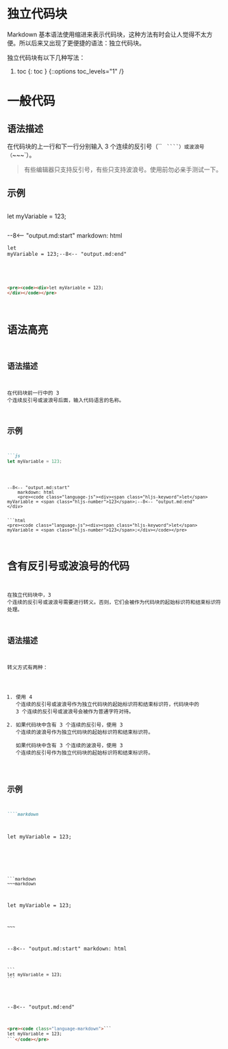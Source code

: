# 独立代码块

Markdown 基本语法使用缩进来表示代码块，这种方法有时会让人觉得不太方便。所以后来又出现了更便捷的语法：独立代码块。

独立代码块有以下几种写法：

1. toc
{: toc }
{::options toc_levels="1" /}

# 一般代码

## 语法描述

在代码块的上一行和下一行分别输入 3 个连续的反引号（`` ` ````）或波浪号（`~~~`）。

> 有些编辑器只支持反引号，有些只支持波浪号。使用前勿必亲手测试一下。

## 示例

```markdown
```
let myVariable = 123;
```
```

--8<-- "output.md:start"
    markdown: html
    <pre><code><div>let myVariable = 123;--8<-- "output.md:end"
</div>

```html
<pre><code><div>let myVariable = 123;
</div></code></pre>
```

# 语法高亮

## 语法描述

在代码块前一行中的 3 个连续反引号或波浪号后面，输入代码语言的名称。

## 示例

```markdown
```js
let myVariable = 123;
```
```

--8<-- "output.md:start"
    markdown: html
    <pre><code class="language-js"><div><span class="hljs-keyword">let</span> myVariable = <span class="hljs-number">123</span>;--8<-- "output.md:end"
</div>


```html
<pre><code class="language-js"><div><span class="hljs-keyword">let</span> myVariable = <span class="hljs-number">123</span>;</div></code></pre>
```

# 含有反引号或波浪号的代码

在独立代码块中，3 个连续的反引号或波浪号需要进行转义。否则，它们会被作为代码块的起始标识符和结束标识符处理。

## 语法描述

转义方式有两种：

1. 使用 4 个连续的反引号或波浪号作为独立代码块的起始标识符和结束标识符，代码块中的 3 个连续的反引号或波浪号会被作为普通字符对待。
2. 如果代码块中含有 3 个连续的反引号，使用 3 个连续的波浪号作为独立代码块的起始标识符和结束标识符。  
如果代码块中含有 3 个连续的波浪号，使用 3 个连续的反引号作为独立代码块的起始标识符和结束标识符。

## 示例

```markdown
````markdown
```
let myVariable = 123;
```
````
```

```markdown
~~~markdown
```
let myVariable = 123;
```
~~~
```

--8<-- "output.md:start"
    markdown: html
<pre><code class="language-markdown">```
let myVariable = 123;
```</code></pre>
--8<-- "output.md:end"


```html
<pre><code class="language-markdown">```
let myVariable = 123;
```</code></pre>
```
